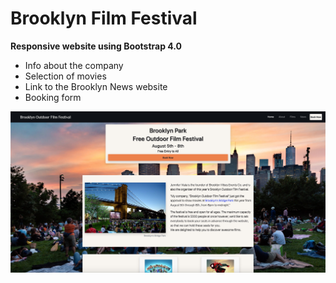 # Brooklyn Film Festival

__Responsive website using Bootstrap 4.0__

* Info about the company
* Selection of movies
* Link to the Brooklyn News website
* Booking form


![Brookly Film Festival](/Images/brooklyn-film-festival.jpg)


